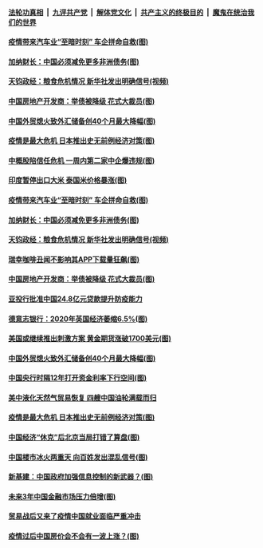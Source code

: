 

####  [法轮功真相](../../../../basic/blob/master/README.md?t=04090301) &nbsp;|&nbsp; [九评共产党](../../../../9ping.md/blob/master/README.md?t=04090301) &nbsp;|&nbsp; [解体党文化](../../../../jtdwh.md/blob/master/README.md?t=04090301)  &nbsp;|&nbsp; [共产主义的终极目的](../../../../gczydzjmd.md/blob/master/README.md?t=04090301) &nbsp;|&nbsp; [魔鬼在统治我们的世界](../../../../mgztzwmdsj.md/blob/master/README.md?t=04090301) 

#### [疫情带来汽车业“至暗时刻” 车企拼命自救(图)](../pages/p5/929085.md?t=04090301) 

#### [加纳财长：中国必须减免更多非洲债务(图)](../pages/p5/929070.md?t=04090301) 

#### [天钧政经：粮食危机情况 新华社发出明确信号(视频)](../pages/p5/929066.md?t=04090301) 

#### [中国房地产开发商：举债被降级 花式大裁员(图)](../pages/p5/928949.md?t=04090301) 

#### [中国外贸熄火致外汇储备创40个月最大降幅(图)](../pages/p5/928951.md?t=04090301) 

#### [疫情是最大危机 日本推出史无前例经济对策(图)](../pages/p5/928922.md?t=04090301) 

#### [中概股陷信任危机 一周内第二家中企爆违规(图)](../pages/p5/929100.md?t=04090301) 

#### [印度暂停出口大米 泰国米价格暴涨(图)](../pages/p5/929099.md?t=04090301) 

#### [疫情带来汽车业“至暗时刻” 车企拼命自救(图)](../pages/p5/929085.md?t=04090301) 

#### [加纳财长：中国必须减免更多非洲债务(图)](../pages/p5/929070.md?t=04090301) 

#### [天钧政经：粮食危机情况 新华社发出明确信号(视频)](../pages/p5/929066.md?t=04090301) 

#### [瑞幸咖啡丑闻不影响其APP下载量狂飙(图)](../pages/p5/929020.md?t=04090301) 

#### [中国房地产开发商：举债被降级 花式大裁员(图)](../pages/p5/928949.md?t=04090301) 

#### [亚投行批准中国24.8亿元贷款提升防疫能力](../pages/p5/929018.md?t=04090301) 

#### [德意志银行：2020年英国经济萎缩6.5%(图)](../pages/p5/928984.md?t=04090301) 

#### [美国或继续推出刺激方案 黄金期货涨破1700美元(图)](../pages/p5/928964.md?t=04090301) 

#### [中国外贸熄火致外汇储备创40个月最大降幅(图)](../pages/p5/928951.md?t=04090301) 

#### [中国央行时隔12年打开资金利率下行空间(图)](../pages/p5/928947.md?t=04090301) 

#### [美中液化天然气贸易恢复 四艘中国油轮满载而归](../pages/p5/928942.md?t=04090301) 

#### [疫情是最大危机 日本推出史无前例经济对策(图)](../pages/p5/928922.md?t=04090301) 

#### [中国经济“休克”后北京当局打错了算盘(图)](../pages/p5/928856.md?t=04090301) 

#### [中国楼市冰火两重天 向百姓发出混乱信号(图)](../pages/p5/928859.md?t=04090301) 

#### [新基建：中国政府加强信息控制的新武器？(图)](../pages/p5/928885.md?t=04090301) 

#### [未来3年中国金融市场压力倍增(图)](../pages/p5/928871.md?t=04090301) 

#### [贸易战后又来了疫情中国就业面临严重冲击](../pages/p5/928880.md?t=04090301) 

#### [疫情过后中国房价会不会有一波上涨？(图)](../pages/p5/928870.md?t=04090301) 

